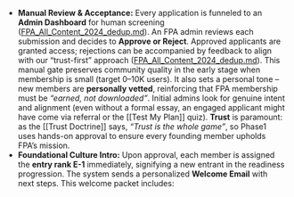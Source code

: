 - **Manual Review & Acceptance:** Every application is funneled to an **Admin Dashboard** for human screening ([FPA_All_Content_2024_dedup.md](file://file-hjqcqt2gbaare3mtak2s6c%23:~:text=,plan,%20squad,%20account/)). An FPA admin reviews each submission and decides to **Approve or Reject**. Approved applicants are granted access; rejections can be accompanied by feedback to align with our “trust-first” approach ([FPA_All_Content_2024_dedup.md](file://file-hjqcqt2gbaare3mtak2s6c%23:~:text=,waiting%20weeks,%20no%20hidden%20rules/)). This manual gate preserves community quality in the early stage when membership is small (target 0–10K users). It also sets a personal tone – new members are **personally vetted**, reinforcing that FPA membership must be _“earned, not downloaded”_. Initial admins look for genuine intent and alignment (even without a formal essay, an engaged applicant might have come via referral or the [[Test My Plan]] quiz). **Trust** is paramount: as the [[Trust Doctrine]] says, _“Trust is the whole game”_, so Phase1 uses hands-on approval to ensure every founding member upholds FPA’s mission.  
- **Foundational Culture Intro:** Upon approval, each member is assigned the **entry rank E-1** immediately, signifying a new entrant in the readiness progression. The system sends a personalized **Welcome Email** with next steps. This welcome packet includes: